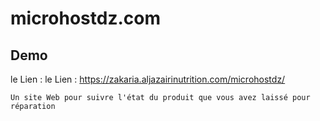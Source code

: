 # microhostdz.com
## Demo 
le Lien : le Lien : https://zakaria.aljazairinutrition.com/microhostdz/

``
Un site Web pour suivre l'état du produit que vous avez laissé pour réparation
``

